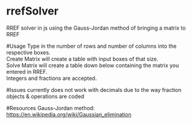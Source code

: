 # rrefSolver
RREF solver in js using the Gauss-Jordan method of bringing a matrix to RREF

#Usage
Type in the number of rows and number of columns into the respective boxes.  
Create Matrix will create a table with input boxes of that size.  
Solve Matrix will create a table down below containing the matrix you entered in RREF.  
Integers and fractions are accepted.  

#Issues
currently does not work with decimals due to the way fraction objects & operations are coded

#Resources
Gauss-Jordan method: https://en.wikipedia.org/wiki/Gaussian_elimination
